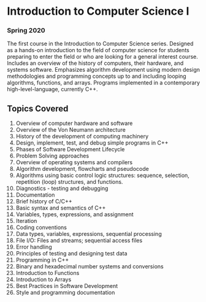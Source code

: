 # Introduction to Computer Science I
### Spring 2020

The first course in the Introduction to Computer Science series. Designed as a hands-on introduction to the field of computer science for students preparing to enter the field or who are looking for a general interest course. Includes an overview of the history of computers, their hardware, and systems software. Emphasizes algorithm development using modern design methodologies and programming concepts up to and including looping algorithms, functions, and arrays. Programs implemented in a contemporary high-level-language, currently C++.

## Topics Covered
1. Overview of computer hardware and software
2. Overview of the Von Neumann architecture
3. History of the development of computing machinery
4. Design, implement, test, and debug simple programs in C++
5. Phases of Software Development Lifecycle
6. Problem Solving approaches
7. Overview of operating systems and compilers
8. Algorithm development, flowcharts and pseudocode
9. Algorithms using basic control logic structures: sequence, selection, repetition (loop) structures, and functions.
10. Diagnostics - testing and debugging
11. Documentation
12. Brief history of C/C++
13. Basic syntax and semantics of C++
14. Variables, types, expressions, and assignment
15. Iteration
16. Coding conventions
17. Data types, variables, expressions, sequential processing
18. File I/O: Files and streams; sequential access files
19. Error handling
20. Principles of testing and designing test data
21. Programming in C++
22. Binary and hexadecimal number systems and conversions
23. Introduction to Functions
24. Introduction to Arrays
25. Best Practices in Software Development
26. Style and programming documentation
